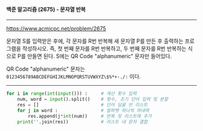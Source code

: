 #### 백준 알고리즘 (2675) - 문자열 반복

---

 https://www.acmicpc.net/problem/2675

문자열 S를 입력받은 후에, 각 문자를 R번 반복해 새 문자열 P를 만든 후 출력하는 프로그램을 작성하시오. 즉, 첫 번째 문자를 R번 반복하고, 두 번째 문자를 R번 반복하는 식으로 P를 만들면 된다. S에는 QR Code "alphanumeric" 문자만 들어있다.

QR Code "alphanumeric" 문자는 `0123456789ABCDEFGHIJKLMNOPQRSTUVWXYZ\$%*+-./:` 이다.

---

```python
for i in range(int(input())) :     # 계산 횟수 입력
    num, word = input().split()    # 횟수, 초기 단어 입력 및 분할
    res = []                       # 단어 담을 빈 리스트
    for j in word :                # 알파벳 하나씩 꺼내며
        res.append(j*int(num))     # 반복 및 리스트에 추가
    print(''.join(res))            # 리스트 내 문자 결합

```

